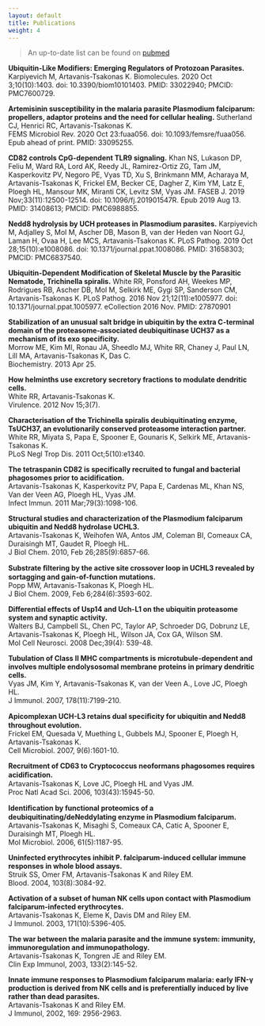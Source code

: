 ```yaml
---
layout: default
title: Publications
weight: 4
--- 
```


>An up-to-date list can be found on [pubmed](http://www.ncbi.nlm.nih.gov/pubmed?term=Artavanis-Tsakonas%20K%5BAuthor%5D)

**Ubiquitin-Like Modifiers: Emerging Regulators of Protozoan Parasites.**
Karpiyevich M, Artavanis-Tsakonas K. Biomolecules. 2020 Oct 3;10(10):1403. doi:
10.3390/biom10101403. PMID: 33022940; PMCID: PMC7600729.

**Artemisinin susceptibility in the malaria parasite Plasmodium falciparum: propellers, adaptor proteins and the need for cellular healing.**
Sutherland CJ, Henrici RC, Artavanis-Tsakonas K.  
FEMS Microbiol Rev. 2020 Oct 23:fuaa056. doi:
10.1093/femsre/fuaa056. Epub ahead of print. PMID: 33095255.

**CD82 controls CpG-dependent TLR9 signaling.**
Khan NS, Lukason DP, Feliu M, Ward RA, Lord AK, Reedy JL, Ramirez-Ortiz ZG,
Tam JM, Kasperkovitz PV, Negoro PE, Vyas TD, Xu S, Brinkmann MM, Acharaya M,
Artavanis-Tsakonas K, Frickel EM, Becker CE, Dagher Z, Kim YM, Latz E, Ploegh
HL, Mansour MK, Miranti CK, Levitz SM, Vyas JM. 
FASEB J. 2019 Nov;33(11):12500-12514. doi: 10.1096/fj.201901547R.
Epub 2019 Aug 13. PMID: 31408613; PMCID: PMC6988855.

**Nedd8 hydrolysis by UCH proteases in Plasmodium parasites.**
Karpiyevich M, Adjalley S, Mol M, Ascher DB, Mason B, van der Heden van Noort
GJ, Laman H, Ovaa H, Lee MCS, Artavanis-Tsakonas K.  PLoS Pathog. 2019 Oct 28;15(10):e1008086.
doi: 10.1371/journal.ppat.1008086. PMID: 31658303; PMCID: PMC6837540.

**Ubiquitin-Dependent Modification of Skeletal Muscle by the Parasitic Nematode, Trichinella spiralis.**
White RR, Ponsford AH, Weekes MP, Rodrigues RB, Ascher DB, Mol M, Selkirk ME, Gygi SP, Sanderson CM, Artavanis-Tsakonas K.
PLoS Pathog. 2016 Nov 21;12(11):e1005977. doi: 10.1371/journal.ppat.1005977. eCollection 2016 Nov.
PMID: 27870901

**Stabilization of an unusual salt bridge in ubiquitin by the extra C-terminal domain of the proteasome-associated deubiquitinase UCH37 as a mechanism of its exo specificity.**  
Morrow ME, Kim MI, Ronau JA, Sheedlo MJ, White RR, Chaney J, Paul LN, Lill MA, Artavanis-Tsakonas K, Das C.  
Biochemistry. 2013 Apr 25.

**How helminths use excretory secretory fractions to modulate dendritic cells.**  
White RR, Artavanis-Tsakonas K.  
Virulence. 2012 Nov 15;3(7).

**Characterisation of the Trichinella spiralis deubiquitinating enzyme, TsUCH37, an evolutionarily conserved proteasome interaction partner.**  
White RR, Miyata S, Papa E, Spooner E, Gounaris K, Selkirk ME, Artavanis-Tsakonas K.  
PLoS Negl Trop Dis. 2011 Oct;5(10):e1340.

**The tetraspanin CD82 is specifically recruited to fungal and bacterial phagosomes prior to acidification.**  
Artavanis-Tsakonas K, Kasperkovitz PV, Papa E, Cardenas ML, Khan NS, Van der Veen AG, Ploegh HL, Vyas JM.  
Infect Immun. 2011 Mar;79(3):1098-106.

**Structural studies and characterization of the Plasmodium falciparum ubiquitin and Nedd8 hydrolase UCHL3.**  
Artavanis-Tsakonas K, Weihofen WA, Antos JM, Coleman BI, Comeaux CA, Duraisingh MT, Gaudet R, Ploegh HL.  
J Biol Chem. 2010, Feb 26;285(9):6857-66.

**Substrate ﬁltering by the active site crossover loop in UCHL3 revealed by sortagging and gain-of-function mutations.**  
Popp MW,  Artavanis-Tsakonas K, Ploegh HL.  
J Biol Chem. 2009, Feb 6;284(6):3593-602.

**Differential effects of Usp14 and Uch-L1 on the ubiquitin proteasome system and synaptic activity.**  
Walters BJ, Campbell SL, Chen PC, Taylor AP, Schroeder DG, Dobrunz LE, Artavanis-Tsakonas K, Ploegh HL, Wilson JA, Cox GA, Wilson SM.  
Mol Cell Neurosci. 2008 Dec;39(4): 539-48.

**Tubulation of Class II MHC compartments is microtubule-dependent and involves multiple endolysosomal membrane proteins in primary dendritic cells.**  
Vyas JM, Kim Y, Artavanis-Tsakonas K, van der Veen A., Love JC, Ploegh HL.  
J Immunol. 2007, 178(11):7199-210.

**Apicomplexan UCH-L3 retains dual speciﬁcity for ubiquitin and Nedd8 throughout evolution.**  
Frickel EM, Quesada V, Muething L, Gubbels MJ, Spooner E, Ploegh H, Artavanis-Tsakonas K.  
Cell Microbiol. 2007, 9(6):1601-10.

**Recruitment of CD63 to Cryptococcus neoformans phagosomes requires acidiﬁcation.**  
Artavanis-Tsakonas K, Love JC, Ploegh HL and Vyas JM.  
Proc Natl Acad Sci. 2006, 103(43):15945-50.

**Identiﬁcation by functional proteomics of a deubiquitinating/deNeddylating enzyme in Plasmodium falciparum.**  
Artavanis-Tsakonas K, Misaghi S, Comeaux CA, Catic A, Spooner E, Duraisingh MT, Ploegh HL.  
Mol Microbiol. 2006, 61(5):1187-95.

**Uninfected erythrocytes inhibit P. falciparum-induced cellular immune responses in whole blood assays.**  
Struik SS, Omer FM, Artavanis-Tsakonas K and Riley EM.  
Blood. 2004, 103(8):3084-92.

**Activation of a subset of human NK cells upon contact with Plasmodium falciparum-infected erythrocytes.**  
Artavanis-Tsakonas K, Eleme K, Davis DM and Riley EM.  
J Immunol. 2003, 171(10):5396-405.

**The war between the malaria parasite and the immune system: immunity, immunoregulation and immunopathology.**  
Artavanis-Tsakonas K, Tongren JE and Riley EM.  
Clin Exp Immunol, 2003, 133(2):145-52.

**Innate immune responses to Plasmodium falciparum malaria: early IFN-γ production is derived from NK cells and is preferentially induced by live rather than dead parasites.**  
Artavanis-Tsakonas K and Riley EM.  
J Immunol, 2002, 169: 2956-2963.

